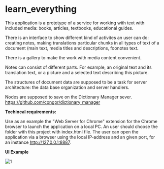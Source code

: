 # learn_everything

This application is a prototype of a service for working with text with included media: books, articles, textbooks, educational guides.

There is an interface to show different kind of activites an user can do: creating notes, making translations particular chunks in all types of text of a document (main text, media titles and descriptions, foonotes text.

There is a gallery to make the work with media content convenient.

Notes can consist of different parts. For example, an original text and its translation text, or a picture and a selected text describing this picture.

The structures of document data are supposed to be a task for server architecture: the data base organization and  server handlers.

Nodes are supposed to save on the Dictionary Manager sever. https://github.com/congor/dictionary_manager

**Techincal requirements:**

Use as an example the "Web Server for Chrome" extension for the Chrome browser to launch the application on a local PC. An user should choose the folder with this project with index.html file. The user can open the application via a browser using the local IP-address and an given port, for an instance http://127.0.0.1:8887.

**UI Example**

![1](https://user-images.githubusercontent.com/31139258/158576452-8368aa93-632c-42ed-8cb7-dc4d7484da28.png)
